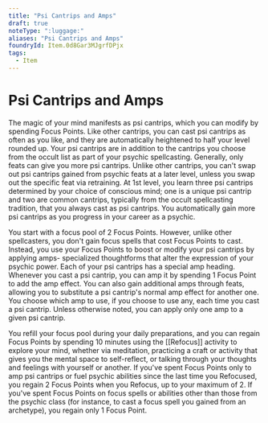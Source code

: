 ```yaml
---
title: "Psi Cantrips and Amps"
draft: true
noteType: ":luggage:"
aliases: "Psi Cantrips and Amps"
foundryId: Item.0d8Gar3MJgrfDPjx
tags:
  - Item
---
```


# Psi Cantrips and Amps

The magic of your mind manifests as psi cantrips, which you can modify by spending Focus Points. Like other cantrips, you can cast psi cantrips as often as you like, and they are automatically heightened to half your level rounded up. Your psi cantrips are in addition to the cantrips you choose from the occult list as part of your psychic spellcasting. Generally, only feats can give you more psi cantrips. Unlike other cantrips, you can't swap out psi cantrips gained from psychic feats at a later level, unless you swap out the specific feat via retraining. At 1st level, you learn three psi cantrips determined by your choice of conscious mind; one is a unique psi cantrip and two are common cantrips, typically from the occult spellcasting tradition, that you always cast as psi cantrips. You automatically gain more psi cantrips as you progress in your career as a psychic.

You start with a focus pool of 2 Focus Points. However, unlike other spellcasters, you don't gain focus spells that cost Focus Points to cast. Instead, you use your Focus Points to boost or modify your psi cantrips by applying amps- specialized thoughtforms that alter the expression of your psychic power. Each of your psi cantrips has a special amp heading. Whenever you cast a psi cantrip, you can amp it by spending 1 Focus Point to add the amp effect. You can also gain additional amps through feats, allowing you to substitute a psi cantrip's normal amp effect for another one. You choose which amp to use, if you choose to use any, each time you cast a psi cantrip. Unless otherwise noted, you can apply only one amp to a given psi cantrip.

You refill your focus pool during your daily preparations, and you can regain Focus Points by spending 10 minutes using the [[Refocus]] activity to explore your mind, whether via meditation, practicing a craft or activity that gives you the mental space to self-reflect, or talking through your thoughts and feelings with yourself or another. If you've spent Focus Points only to amp psi cantrips or fuel psychic abilities since the last time you Refocused, you regain 2 Focus Points when you Refocus, up to your maximum of 2. If you've spent Focus Points on focus spells or abilities other than those from the psychic class (for instance, to cast a focus spell you gained from an archetype), you regain only 1 Focus Point.
